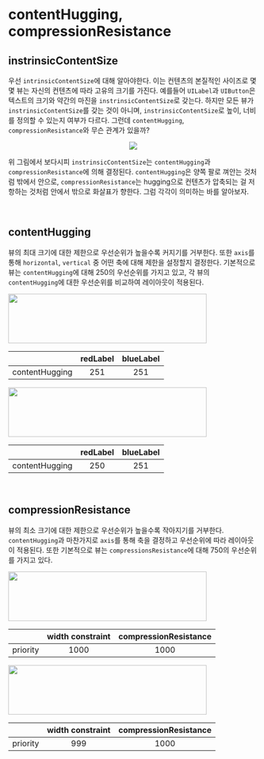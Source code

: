 # contentHugging, compressionResistance

## instrinsicContentSize
우선 `intrinsicContentSize`에 대해 알아야한다. 이는 컨텐츠의 본질적인 사이즈로 몇몇 뷰는 자신의 컨텐츠에 따라 고유의 크기를 가진다. 예를들어 `UILabel`과 `UIButton`은 텍스트의 크기와 약간의 마진을 `instrinsicContentSize`로 갖는다. 하지만 모든 뷰가 `instrinsicContentSize`를 갖는 것이 아니며, `instrinsicContentSize`로 높이, 너비를 정의할 수 있는지 여부가 다르다. 그런데 `contentHugging`, `compressionResistance`와 무슨 관계가 있을까?

<p align="center">
    <img src="https://user-images.githubusercontent.com/61190690/167232169-885844d7-4618-4854-8420-c250a03249cc.png">
</p>

위 그림에서 보다시피 `instrinsicContentSize`는 `contentHugging`과 `compressionResistance`에 의해 결정된다. `contentHugging`은 양쪽 팔로 껴안는 것처럼 밖에서 안으로, `compressionResistance`는 hugging으로 컨텐츠가 압축되는 걸 저항하는 것처럼 안에서 밖으로 화살표가 향한다. 그럼 각각이 의미하는 바를 알아보자.

&nbsp;
## contentHugging

뷰의 최대 크기에 대한 제한으로 우선순위가 높을수록 커지기를 거부한다. 또한 `axis`를 통해 `horizontal`, `vertical` 중 어떤 축에 대해 제한을 설정할지 결정한다. 기본적으로 뷰는 `contentHugging`에 대해 250의 우선순위를 가지고 있고, 각 뷰의 `contentHugging`에 대한 우선순위를 비교하여 레이아웃이 적용된다.

<img src="https://user-images.githubusercontent.com/61190690/167232165-6a4fe9bf-fb7a-4478-935f-78978a78d2d5.png" width="400" height="100">

|  | redLabel | blueLabel |
| --- | :---: | :---: |
| contentHugging | 251 | 251 |

<img src="https://user-images.githubusercontent.com/61190690/167232166-9fe58f3d-08ba-4b42-b930-4e4021d1a4eb.png" width="400" height="100">

|  | redLabel | blueLabel |
| --- | :---: | :---: |
| contentHugging | 250 | 251 |

&nbsp;
## compressionResistance

뷰의 최소 크기에 대한 제한으로 우선순위가 높을수록 작아지기를 거부한다. `contentHugging`과 마찬가지로 `axis`를 통해 축을 결정하고 우선순위에 따라 레이아웃이 적용된다. 또한 기본적으로 뷰는 `compressionsResistance`에 대해 750의 우선순위를 가지고 있다.

<img src="https://user-images.githubusercontent.com/61190690/167232167-4b25c288-8594-495c-9c22-b42aa7cbe2b4.png" width="400" height="100">

|  | width constraint | compressionResistance |
| --- | :---: | :---: |
| priority | 1000 | 1000 |

<img src="https://user-images.githubusercontent.com/61190690/167232168-f395c062-011c-481d-a149-ace3856c9bed.png" width="400" height="100">

|  | width constraint | compressionResistance |
| --- | :---: | :---: |
| priority | 999 | 1000 |